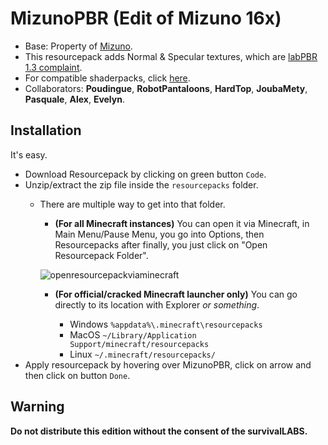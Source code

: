 # MizunoPBR (Edit of Mizuno 16x)
- Base: Property of [Mizuno](https://mizunomcmemo.blogspot.com/).
- This resourcepack adds Normal & Specular textures, which are [labPBR 1.3 complaint](https://github.com/rre36/lab-pbr/wiki).
- For compatible shaderpacks, click [here](https://github.com/rre36/lab-pbr/wiki/Shader-Packs).
- Collaborators: **Poudingue**, **RobotPantaloons**, **HardTop**, **JoubaMety**, **Pasquale**, **Alex**, **Evelyn**.
## Installation
It's easy.
- Download Resourcepack by clicking on green button `Code`.
- Unzip/extract the zip file inside the `resourcepacks` folder.
    - There are multiple way to get into that folder.
        -  **(For all Minecraft instances)** You can open it via Minecraft, in Main Menu/Pause Menu, you go into Options, then Resourcepacks after finally, you just click on "Open Resourcepack Folder".

        ![openresourcepackviaminecraft](https://user-images.githubusercontent.com/18035775/80596009-f6f69680-8a25-11ea-85ac-bdd0c9b9adff.gif)
        - **(For official/cracked Minecraft launcher only)** You can go directly to its location with Explorer _or something_.

            - Windows `%appdata%\.minecraft\resourcepacks`
            - MacOS `~/Library/Application Support/minecraft/resourcepacks`
            - Linux `~/.minecraft/resourcepacks/`
- Apply resourcepack by hovering over MizunoPBR, click on arrow and then click on button `Done`.
## Warning
**Do not distribute this edition without the consent of the survivalLABS.**
